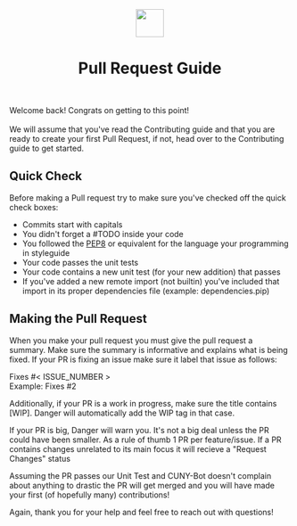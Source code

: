 <center><img src=https://camo.githubusercontent.com/98ac5a9047bbf6a063e667a933cc056ea3e627a6/68747470733a2f2f6d617863646e2e69636f6e73382e636f6d2f416e64726f69645f4c2f504e472f3531322f50726f6772616d6d696e672f70756c6c5f726571756573742d3531322e706e67 width=50> 

# Pull Request Guide 
</center>
<br>

Welcome back! Congrats on getting to this point!
<br>
<br>
We will assume that you've read the Contributing guide and that you are ready to create your first Pull Request, if not, head over to the Contributing guide to get started.

## Quick Check

Before making a Pull request try to make sure you've checked off the quick check boxes:

* Commits start with capitals
* You didn't forget a #TODO inside your code
* You followed the [PEP8](https://www.python.org/dev/peps/pep-0008) or equivalent for the language your programming in styleguide
* Your code passes the unit tests
* Your code contains a new unit test (for your new addition) that passes
* If you've added a new remote import (not builtin) you've included that import in its proper dependencies file (example: dependencies.pip)


## Making the Pull Request 

When you make your pull request you must give the pull request a summary. Make sure the summary is informative and explains what is being fixed. If your PR is fixing an issue make sure it label that issue as follows:
<br>

Fixes #< ISSUE_NUMBER >
<br>
Example: Fixes #2
<br>

Additionally, if your PR is a work in progress, make sure the title contains [WIP]. Danger will automatically add the WIP tag in that case. 

If your PR is big, Danger will warn you. It's not a big deal unless the PR could have been smaller. As a rule of thumb 1 PR per feature/issue. If a PR contains changes unrelated to its main focus it will recieve a "Request Changes" status 

Assuming the PR passes our Unit Test and CUNY-Bot doesn't complain about anything to drastic the PR will get merged and you will have made your first (of hopefully many) contributions!

Again, thank you for your help and feel free to reach out with questions!





